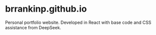 # brrankinp.github.io
Personal portfolio website.  Developed in React with base code and CSS assistance from DeepSeek.
